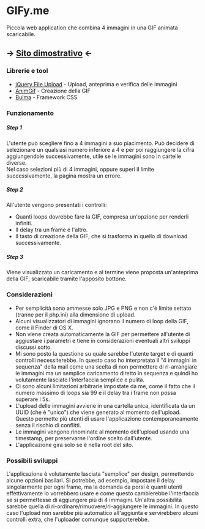 # GIFy.me
Piccola web application che combina 4 immagini in una GIF animata scaricabile.

## -> [Sito dimostrativo](meraviglia.pw) <-

### Librerie e tool
- [jQuery File Upload](https://github.com/blueimp/jQuery-File-Upload) - Upload, anteprima e verifica delle immagini
- [AnimGif](https://github.com/lunakid/AnimGif) - Creazione della GIF
- [Bulma](http://bulma.io/) - Framework CSS

### Funzionamento
##### Step 1
L'utente può scegliere fino a 4 immagini a suo piacimento. Può decidere di selezionare un qualsiasi numero inferiore a 4 e per poi raggiungere la cifra aggiungendole successivamente, utile se le immagini sono in cartelle diverse.   
Nel caso selezioni più di 4 immagini, oppure superi il limite successivamente, la pagina mostra un errore.   

##### Step 2
All'utente vengono presentati i controlli:
- Quanti loops dovrebbe fare la GIF, compresa un'opzione per renderli infiniti.
- Il delay tra un frame e l'altro.
- Il tasto di creazione della GIF, che si trasforma in quello di download successivamente.

##### Step 3
Viene visualizzato un caricamento e al termine viene proposta un'anteprima della GIF, scaricabile tramite l'apposito bottone.

### Considerazioni
 - Per semplicità sono ammesse solo JPG e PNG e non c'è limite settato (tranne per il php.ini) alla dimensione di upload.
 - Alcuni visualizzatori di immagini ignorano il numero di loop della GIF, come il Finder di OS X.
 - Non viene creata automaticamente la GIF per permettere all'utente di aggiustare i parametri e tiene in considerazioni eventuali altri sviluppi discussi sotto.
 - Mi sono posto la questione su quale sarebbe l'utente target e di quanti controlli necessiterebbe. In questo caso ho interpretato il "4 immagini in sequenza" della mail come una scelta di non permettere di ri-arrangiare le immagini ma un semplice caricamento diretto in sequenza e quindi ho volutamente lasciato l'interfaccia semplice e pulita.
 - Ci sono alcuni limitazioni arbitrarie impostate da me, come il fatto che il numero massimo di loops sia 99 e il delay tra i frame non possa superare i 5s.
 - L'upload delle immagini avviene in una cartella unica, identificata da un UUID (che è "unico") che viene generato al momento dell'upload. Questo permette più utenti di usare l'applicazione contemporaneamente senza il rischio di conflitti.
 - Le immagini vengono rinominate al momento dell'upload usando una timestamp, per preservarne l'ordine scelto dall'utente.
 - L'applicazione gira solo se è nella root del sito.
 
### Possibili sviluppi
L'applicazione è volutamente lasciata "semplice" per design, permettendo alcune opzioni basilari. Si potrebbe, ad esempio, impostare il delay singolarmente per ogni frame, ma la domanda da porsi è quanti utenti effettivamente lo vorrebbero usare e come questo cambierebbe l'interfaccia se si permettesse di aggiungere più di 4 immagini.
Un'altra possibilità sarebbe quella di ri-ordinare/rimuovere/ri-aggiungere le immagini. In questo caso l'upload non sarebbe più automatico all'aggiunta e servirebbero alcuni controlli extra, che l'uploader comunque supporterebbe.